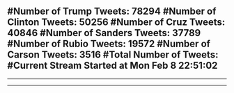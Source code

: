 #Number of Trump Tweets: 78294
#Number of Clinton Tweets: 50256
#Number of Cruz Tweets: 40846
#Number of Sanders Tweets: 37789
#Number of Rubio Tweets: 19572
#Number of Carson Tweets: 3516
#Total Number of Tweets:  
#Current Stream Started at Mon Feb  8 22:51:02
---
---
---
